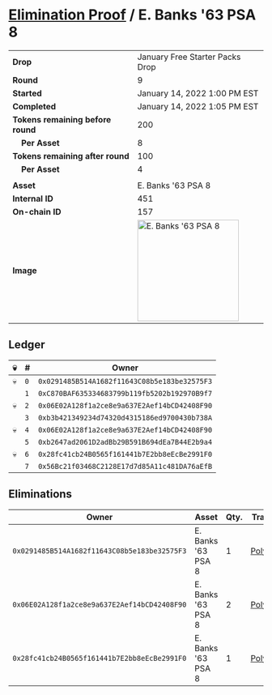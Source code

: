 # [Elimination Proof](./readme.md) / E. Banks &#039;63 PSA 8

|||
|---|---|
| **Drop** | January Free Starter Packs Drop |
| **Round** | 9 |
| **Started** | January 14, 2022 1:00 PM EST |
| **Completed** | January 14, 2022 1:05 PM EST |
| **Tokens remaining before round** | 200 |
| **&nbsp;&nbsp;&nbsp;&nbsp;Per Asset** | 8 |
| **Tokens remaining after round** | 100 |
| **&nbsp;&nbsp;&nbsp;&nbsp;Per Asset** | 4 |
| | |
| **Asset** | E. Banks &#039;63 PSA 8 |
| **Internal ID** | 451 |
| **On-chain ID** | 157 |
| **Image** | <img src="https://tcdn.blokpax.com/954504e8-1aeb-4155-86ee-a76092f4a8f2/27d3881f13b5d4485787cb6aa27c8c16eb81ac9b9308bebf23c50acf4ff30e71.png" height="200" alt="E. Banks &#039;63 PSA 8" /> |

## Ledger

| 💀 | # | Owner |
| --- | --- | --- |
| 💀 | `0` | `0x0291485B514A1682f11643C08b5e183be32575F3` |
|  | `1` | `0xC870BAF635334683799b119fb5202b192970B9f7` |
| 💀 | `2` | `0x06E02A128f1a2ce8e9a637E2Aef14bCD42408F90` |
|  | `3` | `0xb3b421349234d74320d4315186ed9700430b738A` |
| 💀 | `4` | `0x06E02A128f1a2ce8e9a637E2Aef14bCD42408F90` |
|  | `5` | `0xb2647ad2061D2adBb29B591B694dEa7B44E2b9a4` |
| 💀 | `6` | `0x28fc41cb24B0565f161441b7E2bb8eEcBe2991F0` |
|  | `7` | `0x56Bc21f03468C2128E17d7d85A11c481DA76aEfB` |


## Eliminations

| Owner | Asset | Qty. | Transaction |
| --- | --- | --- | --- |
| `0x0291485B514A1682f11643C08b5e183be32575F3` | E. Banks '63 PSA 8 | 1 | [Polygonscan](https://polygonscan.com/tx/0xd802dff75e9ffd6654eb6527af423401ee80d08a70c07c8a75433d9668c6ee1e) |
| `0x06E02A128f1a2ce8e9a637E2Aef14bCD42408F90` | E. Banks '63 PSA 8 | 2 | [Polygonscan](https://polygonscan.com/tx/0x3453f2887c3f205dddc358d2e384387a7e9a45bc0a216a8bf6277d03be285494) |
| `0x28fc41cb24B0565f161441b7E2bb8eEcBe2991F0` | E. Banks '63 PSA 8 | 1 | [Polygonscan](https://polygonscan.com/tx/0x9b947d8b2e7a59196f23c1d55b963c4f451170f116e88d9a05e08cd48927a699) |
